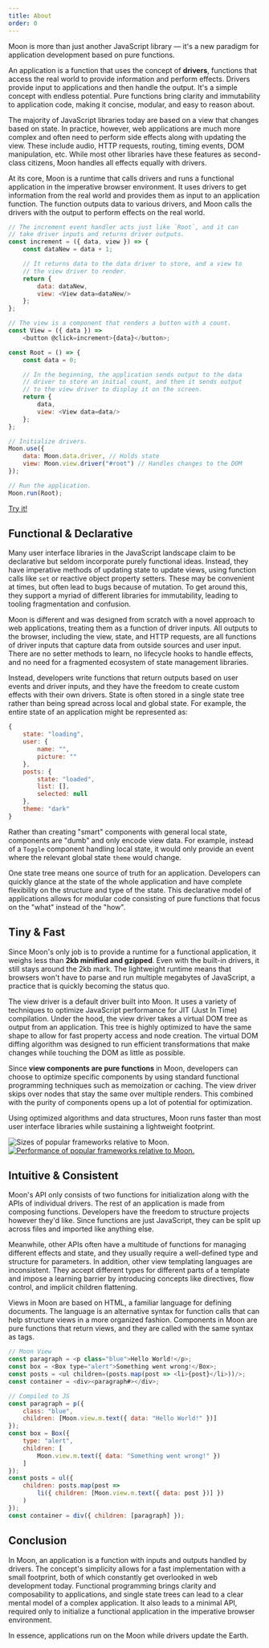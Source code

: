 ```yaml
---
title: About
order: 0
---
```


Moon is more than just another JavaScript library — it's a new paradigm for application development based on pure functions.

An application is a function that uses the concept of **drivers**, functions that access the real world to provide information and perform effects. Drivers provide input to applications and then handle the output. It's a simple concept with endless potential. Pure functions bring clarity and immutability to application code, making it concise, modular, and easy to reason about.

The majority of JavaScript libraries today are based on a view that changes based on state. In practice, however, web applications are much more complex and often need to perform side effects along with updating the view. These include audio, HTTP requests, routing, timing events, DOM manipulation, etc. While most other libraries have these features as second-class citizens, Moon handles all effects equally with drivers.

At its core, Moon is a runtime that calls drivers and runs a functional application in the imperative browser environment. It uses drivers to get information from the real world and provides them as input to an application function. The function outputs data to various drivers, and Moon calls the drivers with the output to perform effects on the real world.

```js
// The increment event handler acts just like `Root`, and it can
// take driver inputs and returns driver outputs.
const increment = ({ data, view }) => {
	const dataNew = data + 1;

	// It returns data to the data driver to store, and a view to
	// the view driver to render.
	return {
		data: dataNew,
		view: <View data=dataNew/>
	};
};

// The view is a component that renders a button with a count.
const View = ({ data }) =>
	<button @click=increment>{data}</button>;

const Root = () => {
	const data = 0;

	// In the beginning, the application sends output to the data
	// driver to store an initial count, and then it sends output
	// to the view driver to display it on the screen.
	return {
		data,
		view: <View data=data/>
	};
};

// Initialize drivers.
Moon.use({
	data: Moon.data.driver, // Holds state
	view: Moon.view.driver("#root") // Handles changes to the DOM
});

// Run the application.
Moon.run(Root);
```

<a href="/play/#const%20button%20%3D%20Moon.view.m.button%3B%0A%0A%2F%2F%20The%20increment%20event%20handler%20acts%20just%20like%20%60Root%60%2C%20and%20it%20can%0A%2F%2F%20take%20driver%20inputs%20and%20returns%20driver%20outputs.%0Aconst%20increment%20%3D%20(%7B%20data%2C%20view%20%7D)%20%3D%3E%20%7B%0A%09const%20dataNew%20%3D%20data%20%2B%201%3B%0A%0A%09%2F%2F%20It%20returns%20data%20to%20the%20data%20driver%20to%20store%2C%20and%20a%20view%20to%0A%09%2F%2F%20the%20view%20driver%20to%20render.%0A%09return%20%7B%0A%09%09data%3A%20dataNew%2C%0A%09%09view%3A%20%3CView%20data%3DdataNew%2F%3E%0A%09%7D%3B%0A%7D%3B%0A%0A%2F%2F%20The%20view%20is%20a%20component%20that%20renders%20a%20button%20with%20a%20count.%0Aconst%20View%20%3D%20(%7B%20data%20%7D)%20%3D%3E%0A%09%3Cbutton%20%40click%3Dincrement%3E%7Bdata%7D%3C%2Fbutton%3E%3B%0A%0Aconst%20Root%20%3D%20()%20%3D%3E%20%7B%0A%09const%20data%20%3D%200%3B%0A%0A%09%2F%2F%20In%20the%20beginning%2C%20the%20application%20sends%20output%20to%20the%20data%0A%09%2F%2F%20driver%20to%20store%20an%20initial%20count%2C%20and%20then%20it%20sends%20output%0A%09%2F%2F%20to%20the%20view%20driver%20to%20display%20it%20on%20the%20screen.%0A%09return%20%7B%0A%09%09data%2C%0A%09%09view%3A%20%3CView%20data%3Ddata%2F%3E%0A%09%7D%3B%0A%7D%3B%0A%0A%2F%2F%20Initialize%20drivers.%0AMoon.use(%7B%0A%09data%3A%20Moon.data.driver%2C%20%2F%2F%20Holds%20state%0A%09view%3A%20Moon.view.driver(%22%23root%22)%20%2F%2F%20Handles%20changes%20to%20the%20DOM%0A%7D)%3B%0A%0A%2F%2F%20Run%20the%20application.%0AMoon.run(Root)%3B">Try it!</a>

## Functional & Declarative

Many user interface libraries in the JavaScript landscape claim to be declarative but seldom incorporate purely functional ideas. Instead, they have imperative methods of updating state to update views, using function calls like `set` or reactive object property setters. These may be convenient at times, but often lead to bugs because of mutation. To get around this, they support a myriad of different libraries for immutability, leading to tooling fragmentation and confusion.

Moon is different and was designed from scratch with a novel approach to web applications, treating them as a function of driver inputs. All outputs to the browser, including the view, state, and HTTP requests, are all functions of driver inputs that capture data from outside sources and user input. There are no setter methods to learn, no lifecycle hooks to handle effects, and no need for a fragmented ecosystem of state management libraries.

Instead, developers write functions that return outputs based on user events and driver inputs, and they have the freedom to create custom effects with their own drivers. State is often stored in a single state tree rather than being spread across local and global state. For example, the entire state of an application might be represented as:

```js
{
	state: "loading",
	user: {
		name: "",
		picture: ""
	},
	posts: {
		state: "loaded",
		list: [],
		selected: null
	},
	theme: "dark"
}
```

Rather than creating "smart" components with general local state, components are "dumb" and only encode view data. For example, instead of a `Toggle` component handling local state, it would only provide an event where the relevant global state `theme` would change.

One state tree means one source of truth for an application. Developers can quickly glance at the state of the whole application and have complete flexibility on the structure and type of the state. This declarative model of applications allows for modular code consisting of pure functions that focus on the "what" instead of the "how".

## Tiny & Fast

Since Moon's only job is to provide a runtime for a functional application, it weighs less than **2kb minified and gzipped**. Even with the built-in drivers, it still stays around the 2kb mark. The lightweight runtime means that browsers won't have to parse and run multiple megabytes of JavaScript, a practice that is quickly becoming the status quo.

The view driver is a default driver built into Moon. It uses a variety of techniques to optimize JavaScript performance for JIT (Just In Time) compilation. Under the hood, the view driver takes a virtual DOM tree as output from an application. This tree is highly optimized to have the same shape to allow for fast property access and node creation. The virtual DOM diffing algorithm was designed to run efficient transformations that make changes while touching the DOM as little as possible.

Since **view components are pure functions** in Moon, developers can choose to optimize specific components by using standard functional programming techniques such as memoization or caching. The view driver skips over nodes that stay the same over multiple renders. This combined with the purity of components opens up a lot of potential for optimization.

Using optimized algorithms and data structures, Moon runs faster than most user interface libraries while sustaining a lightweight footprint.

![Sizes of popular frameworks relative to Moon.](/img/size.png)
<a class="b-n" href="https://rawgit.com/krausest/js-framework-benchmark/master/webdriver-ts-results/table.html">![Performance of popular frameworks relative to Moon.](/img/speed.png)</a>

## Intuitive & Consistent

Moon's API only consists of two functions for initialization along with the APIs of individual drivers. The rest of an application is made from composing functions. Developers have the freedom to structure projects however they'd like. Since functions are just JavaScript, they can be split up across files and imported like anything else.

Meanwhile, other APIs often have a multitude of functions for managing different effects and state, and they usually require a well-defined type and structure for parameters. In addition, other view templating languages are inconsistent. They accept different types for different parts of a template and impose a learning barrier by introducing concepts like directives, flow control, and implicit children flattening.

Views in Moon are based on HTML, a familiar language for defining documents. The language is an alternative syntax for function calls that can help structure views in a more organized fashion. Components in Moon are pure functions that return views, and they are called with the same syntax as tags.

```js
// Moon View
const paragraph = <p class="blue">Hello World!</p>;
const box = <Box type="alert">Something went wrong!</Box>;
const posts = <ul children=(posts.map(post => <li>{post}</li>))/>;
const container = <div><paragraph#></div>;

// Compiled to JS
const paragraph = p({
	class: "blue",
	children: [Moon.view.m.text({ data: "Hello World!" })]
});
const box = Box({
	type: "alert",
	children: [
		Moon.view.m.text({ data: "Something went wrong!" })
	]
});
const posts = ul({
	children: posts.map(post =>
		li({ children: [Moon.view.m.text({ data: post })] })
	)
});
const container = div({ children: [paragraph] });
```

## Conclusion

In Moon, an application is a function with inputs and outputs handled by drivers. The concept's simplicity allows for a fast implementation with a small footprint, both of which constantly get overlooked in web development today. Functional programming brings clarity and composability to applications, and single state trees can lead to a clear mental model of a complex application. It also leads to a minimal API, required only to initialize a functional application in the imperative browser environment.

In essence, applications run on the Moon while drivers update the Earth.
